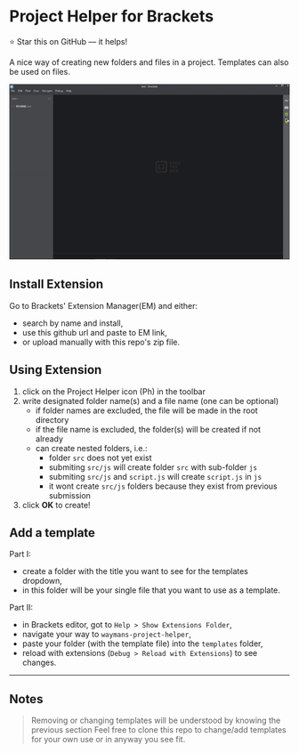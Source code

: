 Project Helper for Brackets
===============================

:star: Star this on GitHub — it helps!

A nice way of creating new folders and files in a project. Templates can also be used on files.

<img src="./vid/brackets-helper.gif">

## Install Extension
Go to Brackets' Extension Manager(EM) and either:
- search by name and install,
- use this github url and paste to EM link,
- or upload manually with this repo's zip file.

## Using Extension
1. click on the Project Helper icon (Ph) in the toolbar
2. write designated folder name(s) and a file name (one can be optional)
    - if folder names are excluded, the file will be made in the root directory
    - if the file name is excluded, the folder(s) will be created if not already
    - can create nested folders, i.e.:
        - folder `src` does not yet exist
        - submiting `src/js` will create folder `src` with sub-folder `js`
        - submiting `src/js` and `script.js` will create `script.js` in `js`
        - it wont create `src/js` folders because they exist from previous submission
3. click **OK** to create!
 
## Add a template
Part I:
- create a folder with the title you want to see for the templates dropdown,
- in this folder will be your single file that you want to use as a template.
 
Part II:
- in Brackets editor, got to `Help > Show Extensions Folder`,
- navigate your way to `waymans-project-helper`,
- paste your folder (with the template file) into the `templates` folder,
- reload with extensions (`Debug > Reload with Extensions`) to see changes.

---

## Notes
> Removing or changing templates will be understood by knowing the previous section
> Feel free to clone this repo to change/add templates for your own use or in anyway you see fit.